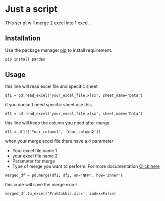 # Just a script

This script will merge 2 excel into 1 excel. 

## Installation

Use the package manager [pip](https://pip.pypa.io/en/stable/) to install requirement.

```bash
pip install pandas

```

## Usage
this line will read excel file and specific sheet
```
df1 = pd.read_excel('your_excel_file.xlsx', sheet_name='Data')
```
if you doesn't need specific sheet use this
```
df1 = pd.read_excel('your_excel_file.xlsx', sheet_name='Data')
```

this line will keep the column you need after merge
```
df1 = df1[['Your_column1', 'Your_column2']]
```

when your merge excel file there have a 4 parameter 
- Your excel file name 1
- your excel file name 2
- Parameter for merge
- Type of merge you want to perform. For more documentation [Click here](https://pandas.pydata.org/docs/user_guide/merging.html) 
```
merged_df = pd.merge(df1, df2, on='NPM', how='inner')
```
this code will save the merge excel
```
merged_df.to_excel('Prak2akhir.xlsx', index=False)
```